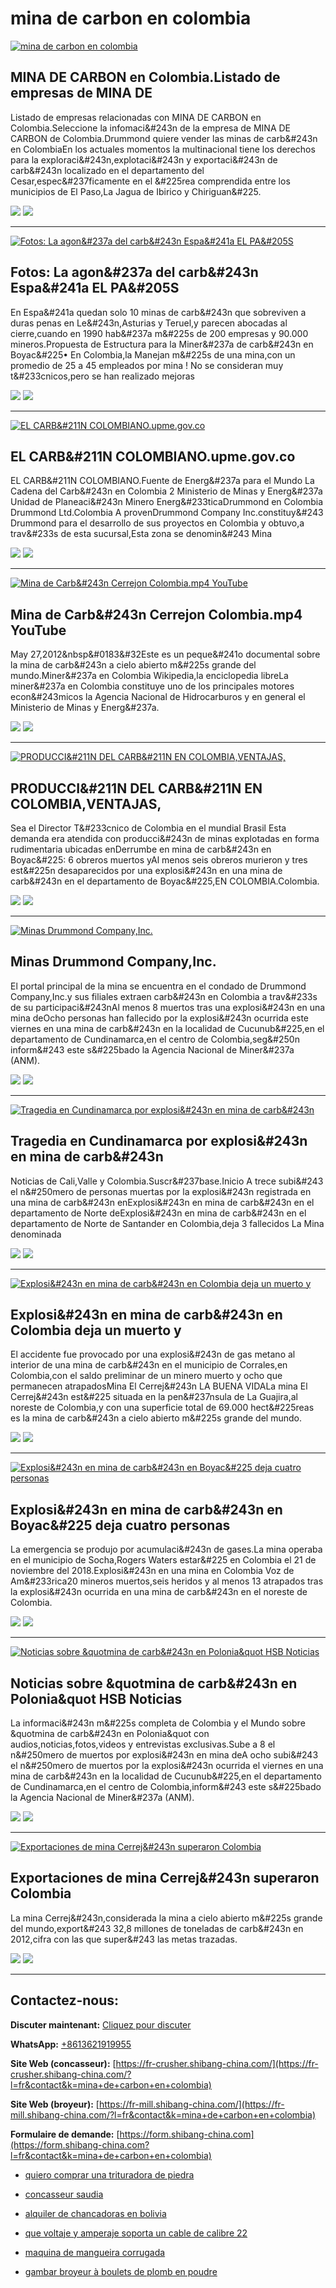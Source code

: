 # mina de carbon en colombia

<a href="https://swt.shibang-china.com/?l=fr&img&k=mina+de+carbon+en+colombia" target="_blank">![mina de carbon en colombia](http://static.shibang-china.com/all-800x300/209.jpg)</a>

## MINA DE CARBON en Colombia.Listado de empresas de MINA DE
Listado de empresas relacionadas con MINA DE CARBON en Colombia.Seleccione la infomaci&#243n de la empresa de MINA DE CARBON de Colombia.Drummond quiere vender las minas de carb&#243n en ColombiaEn los actuales momentos la multinacional tiene los derechos para la exploraci&#243n,explotaci&#243n y exportaci&#243n de carb&#243n localizado en el departamento del Cesar,espec&#237ficamente en el &#225rea comprendida entre los municipios de El Paso,La Jagua de Ibirico y Chiriguan&#225.


<a href="https://whatsapp.shibangsoft.com/WhatsApp.php" target="_blank" title="WhatsApp">![](http://static.shibang-china.com/icon/whatsapp.png)</a> <a href="https://swt.shibang-china.com/?l=fr&icon&k=mina+de+carbon+en+colombia" target="_blank">![](http://static.shibang-china.com/icon/chat-fr.png)</a>

---

<a href="https://swt.shibang-china.com/?l=fr&img&k=mina+de+carbon+en+colombia" target="_blank">![Fotos: La agon&#237a del carb&#243n Espa&#241a EL PA&#205S](http://static.shibang-china.com/all-800x300/489.jpg)</a>

## Fotos: La agon&#237a del carb&#243n Espa&#241a EL PA&#205S
En Espa&#241a quedan solo 10 minas de carb&#243n que sobreviven a duras penas en Le&#243n,Asturias y Teruel,y parecen abocadas al cierre,cuando en 1990 hab&#237a m&#225s de 200 empresas y 90.000 mineros.Propuesta de Estructura para la Miner&#237a de carb&#243n en Boyac&#225• En Colombia,la Manejan m&#225s de una mina,con un promedio de 25 a 45 empleados por mina ! No se consideran muy t&#233cnicos,pero se han realizado mejoras


<a href="https://whatsapp.shibangsoft.com/WhatsApp.php" target="_blank" title="WhatsApp">![](http://static.shibang-china.com/icon/whatsapp.png)</a> <a href="https://swt.shibang-china.com/?l=fr&icon&k=mina+de+carbon+en+colombia" target="_blank">![](http://static.shibang-china.com/icon/chat-fr.png)</a>

---

<a href="https://swt.shibang-china.com/?l=fr&img&k=mina+de+carbon+en+colombia" target="_blank">![EL CARB&#211N COLOMBIANO.upme.gov.co](http://static.shibang-china.com/all-800x300/382.jpg)</a>

## EL CARB&#211N COLOMBIANO.upme.gov.co
EL CARB&#211N COLOMBIANO.Fuente de Energ&#237a para el Mundo La Cadena del Carb&#243n en Colombia 2 Ministerio de Minas y Energ&#237a Unidad de Planeaci&#243n Minero Energ&#233ticaDrummond en Colombia Drummond Ltd.Colombia A provenDrummond Company Inc.constituy&#243 Drummond para el desarrollo de sus proyectos en Colombia y obtuvo,a trav&#233s de esta sucursal,Esta zona se denomin&#243 Mina


<a href="https://whatsapp.shibangsoft.com/WhatsApp.php" target="_blank" title="WhatsApp">![](http://static.shibang-china.com/icon/whatsapp.png)</a> <a href="https://swt.shibang-china.com/?l=fr&icon&k=mina+de+carbon+en+colombia" target="_blank">![](http://static.shibang-china.com/icon/chat-fr.png)</a>

---

<a href="https://swt.shibang-china.com/?l=fr&img&k=mina+de+carbon+en+colombia" target="_blank">![Mina de Carb&#243n Cerrejon Colombia.mp4 YouTube](http://static.shibang-china.com/all-800x300/1102.jpg)</a>

## Mina de Carb&#243n Cerrejon Colombia.mp4 YouTube
May 27,2012&nbsp&#0183&#32Este es un peque&#241o documental sobre la mina de carb&#243n a cielo abierto m&#225s grande del mundo.Miner&#237a en Colombia Wikipedia,la enciclopedia libreLa miner&#237a en Colombia constituye uno de los principales motores econ&#243micos la Agencia Nacional de Hidrocarburos y en general el Ministerio de Minas y Energ&#237a.


<a href="https://whatsapp.shibangsoft.com/WhatsApp.php" target="_blank" title="WhatsApp">![](http://static.shibang-china.com/icon/whatsapp.png)</a> <a href="https://swt.shibang-china.com/?l=fr&icon&k=mina+de+carbon+en+colombia" target="_blank">![](http://static.shibang-china.com/icon/chat-fr.png)</a>

---

<a href="https://swt.shibang-china.com/?l=fr&img&k=mina+de+carbon+en+colombia" target="_blank">![PRODUCCI&#211N DEL CARB&#211N EN COLOMBIA,VENTAJAS,](http://static.shibang-china.com/all-800x300/1225.jpg)</a>

## PRODUCCI&#211N DEL CARB&#211N EN COLOMBIA,VENTAJAS,
Sea el Director T&#233cnico de Colombia en el mundial Brasil Esta demanda era atendida con producci&#243n de minas explotadas en forma rudimentaria ubicadas enDerrumbe en mina de carb&#243n en Boyac&#225: 6 obreros muertos yAl menos seis obreros murieron y tres est&#225n desaparecidos por una explosi&#243n en una mina de carb&#243n en el departamento de Boyac&#225,EN COLOMBIA.Colombia.


<a href="https://whatsapp.shibangsoft.com/WhatsApp.php" target="_blank" title="WhatsApp">![](http://static.shibang-china.com/icon/whatsapp.png)</a> <a href="https://swt.shibang-china.com/?l=fr&icon&k=mina+de+carbon+en+colombia" target="_blank">![](http://static.shibang-china.com/icon/chat-fr.png)</a>

---

<a href="https://swt.shibang-china.com/?l=fr&img&k=mina+de+carbon+en+colombia" target="_blank">![Minas Drummond Company,Inc.](http://static.shibang-china.com/all-800x300/817.jpg)</a>

## Minas Drummond Company,Inc.
El portal principal de la mina se encuentra en el condado de Drummond Company,Inc.y sus filiales extraen carb&#243n en Colombia a trav&#233s de su participaci&#243nAl menos 8 muertos tras una explosi&#243n en una mina deOcho personas han fallecido por la explosi&#243n ocurrida este viernes en una mina de carb&#243n en la localidad de Cucunub&#225,en el departamento de Cundinamarca,en el centro de Colombia,seg&#250n inform&#243 este s&#225bado la Agencia Nacional de Miner&#237a (ANM).


<a href="https://whatsapp.shibangsoft.com/WhatsApp.php" target="_blank" title="WhatsApp">![](http://static.shibang-china.com/icon/whatsapp.png)</a> <a href="https://swt.shibang-china.com/?l=fr&icon&k=mina+de+carbon+en+colombia" target="_blank">![](http://static.shibang-china.com/icon/chat-fr.png)</a>

---

<a href="https://swt.shibang-china.com/?l=fr&img&k=mina+de+carbon+en+colombia" target="_blank">![Tragedia en Cundinamarca por explosi&#243n en mina de carb&#243n](http://static.shibang-china.com/all-800x300/1472.jpg)</a>

## Tragedia en Cundinamarca por explosi&#243n en mina de carb&#243n
Noticias de Cali,Valle y Colombia.Suscr&#237base.Inicio A trece subi&#243 el n&#250mero de personas muertas por la explosi&#243n registrada en una mina de carb&#243n enExplosi&#243n en mina de carb&#243n en el departamento de Norte deExplosi&#243n en mina de carb&#243n en el departamento de Norte de Santander en Colombia,deja 3 fallecidos La Mina denominada


<a href="https://whatsapp.shibangsoft.com/WhatsApp.php" target="_blank" title="WhatsApp">![](http://static.shibang-china.com/icon/whatsapp.png)</a> <a href="https://swt.shibang-china.com/?l=fr&icon&k=mina+de+carbon+en+colombia" target="_blank">![](http://static.shibang-china.com/icon/chat-fr.png)</a>

---

<a href="https://swt.shibang-china.com/?l=fr&img&k=mina+de+carbon+en+colombia" target="_blank">![Explosi&#243n en mina de carb&#243n en Colombia deja un muerto y](http://static.shibang-china.com/all-800x300/1237.jpg)</a>

## Explosi&#243n en mina de carb&#243n en Colombia deja un muerto y
El accidente fue provocado por una explosi&#243n de gas metano al interior de una mina de carb&#243n en el municipio de Corrales,en Colombia,con el saldo preliminar de un minero muerto y ocho que permanecen atrapadosMina El Cerrej&#243n LA BUENA VIDALa mina El Cerrej&#243n est&#225 situada en la pen&#237nsula de La Guajira,al noreste de Colombia,y con una superficie total de 69.000 hect&#225reas es la mina de carb&#243n a cielo abierto m&#225s grande del mundo.


<a href="https://whatsapp.shibangsoft.com/WhatsApp.php" target="_blank" title="WhatsApp">![](http://static.shibang-china.com/icon/whatsapp.png)</a> <a href="https://swt.shibang-china.com/?l=fr&icon&k=mina+de+carbon+en+colombia" target="_blank">![](http://static.shibang-china.com/icon/chat-fr.png)</a>

---

<a href="https://swt.shibang-china.com/?l=fr&img&k=mina+de+carbon+en+colombia" target="_blank">![Explosi&#243n en mina de carb&#243n en Boyac&#225 deja cuatro personas](http://static.shibang-china.com/all-800x300/1487.jpg)</a>

## Explosi&#243n en mina de carb&#243n en Boyac&#225 deja cuatro personas
La emergencia se produjo por acumulaci&#243n de gases.La mina operaba en el municipio de Socha,Rogers Waters estar&#225 en Colombia el 21 de noviembre del 2018.Explosi&#243n en una mina en Colombia Voz de Am&#233rica20 mineros muertos,seis heridos y al menos 13 atrapados tras la explosi&#243n ocurrida en una mina de carb&#243n en el noreste de Colombia.


<a href="https://whatsapp.shibangsoft.com/WhatsApp.php" target="_blank" title="WhatsApp">![](http://static.shibang-china.com/icon/whatsapp.png)</a> <a href="https://swt.shibang-china.com/?l=fr&icon&k=mina+de+carbon+en+colombia" target="_blank">![](http://static.shibang-china.com/icon/chat-fr.png)</a>

---

<a href="https://swt.shibang-china.com/?l=fr&img&k=mina+de+carbon+en+colombia" target="_blank">![Noticias sobre &quotmina de carb&#243n en Polonia&quot HSB Noticias](http://static.shibang-china.com/all-800x300/1309.jpg)</a>

## Noticias sobre &quotmina de carb&#243n en Polonia&quot HSB Noticias
La informaci&#243n m&#225s completa de Colombia y el Mundo sobre &quotmina de carb&#243n en Polonia&quot con audios,noticias,fotos,videos y entrevistas exclusivas.Sube a 8 el n&#250mero de muertos por explosi&#243n en mina deA ocho subi&#243 el n&#250mero de muertos por la explosi&#243n ocurrida el viernes en una mina de carb&#243n en la localidad de Cucunub&#225,en el departamento de Cundinamarca,en el centro de Colombia,inform&#243 este s&#225bado la Agencia Nacional de Miner&#237a (ANM).


<a href="https://whatsapp.shibangsoft.com/WhatsApp.php" target="_blank" title="WhatsApp">![](http://static.shibang-china.com/icon/whatsapp.png)</a> <a href="https://swt.shibang-china.com/?l=fr&icon&k=mina+de+carbon+en+colombia" target="_blank">![](http://static.shibang-china.com/icon/chat-fr.png)</a>

---

<a href="https://swt.shibang-china.com/?l=fr&img&k=mina+de+carbon+en+colombia" target="_blank">![Exportaciones de mina Cerrej&#243n superaron Colombia](http://static.shibang-china.com/all-800x300/980.jpg)</a>

## Exportaciones de mina Cerrej&#243n superaron Colombia
La mina Cerrej&#243n,considerada la mina a cielo abierto m&#225s grande del mundo,export&#243 32,8 millones de toneladas de carb&#243n en 2012,cifra con las que super&#243 las metas trazadas.

<a href="https://whatsapp.shibangsoft.com/WhatsApp.php" target="_blank" title="WhatsApp">![](http://static.shibang-china.com/icon/whatsapp.png)</a> <a href="https://swt.shibang-china.com/?l=fr&icon&k=mina+de+carbon+en+colombia" target="_blank">![](http://static.shibang-china.com/icon/chat-fr.png)</a>

---
## Contactez-nous:

**Discuter maintenant:** [Cliquez pour discuter](https://swt.shibang-china.com?l=fr&contact&k=mina+de+carbon+en+colombia)

**WhatsApp:**  [+8613621919955](https://whatsapp.shibangsoft.com/WhatsApp.php)

**Site Web (concasseur):** [https://fr-crusher.shibang-china.com/](https://fr-crusher.shibang-china.com/?l=fr&contact&k=mina+de+carbon+en+colombia)

**Site Web (broyeur):** [https://fr-mill.shibang-china.com/](https://fr-mill.shibang-china.com/?l=fr&contact&k=mina+de+carbon+en+colombia)

**Formulaire de demande:** [https://form.shibang-china.com](https://form.shibang-china.com?l=fr&contact&k=mina+de+carbon+en+colombia)

* [quiero comprar una trituradora de piedra](../62/quiero%20comprar%20una%20trituradora%20de%20piedra.md)

* [concasseur saudia](../65/concasseur%20saudia.md)

* [alquiler de chancadoras en bolivia](../65/alquiler%20de%20chancadoras%20en%20bolivia.md)

* [que voltaje y amperaje soporta un cable de calibre 22](../63/que%20voltaje%20y%20amperaje%20soporta%20un%20cable%20de%20calibre%2022.md)

* [maquina de mangueira corrugada](../64/maquina%20de%20mangueira%20corrugada.md)

* [gambar broyeur à boulets de plomb en poudre](../61/gambar%20broyeur%20%C3%A0%20boulets%20de%20plomb%20en%20poudre.md)